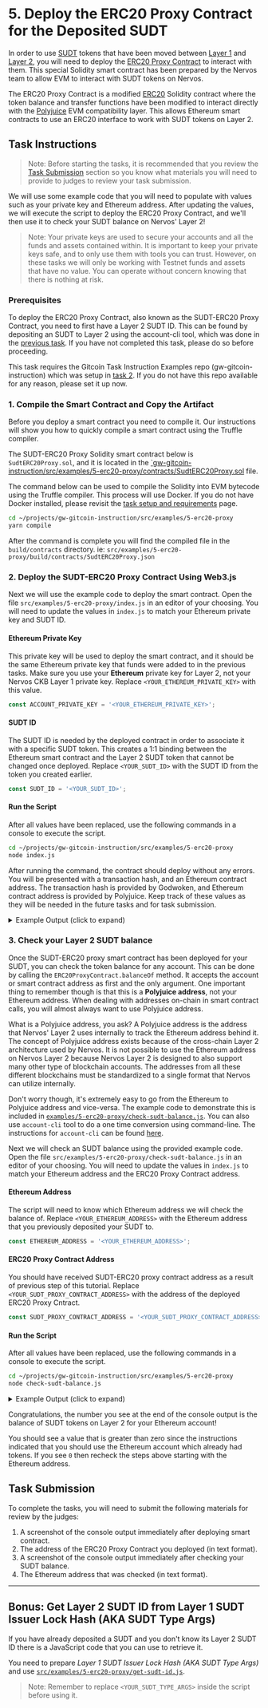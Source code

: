 # 5. Deploy the ERC20 Proxy Contract for the Deposited SUDT

In order to use [SUDT](https://github.com/Kuzirashi/gw-gitcoin-instruction/tree/master/src/conceptual-explainers/standards.md#sudt) tokens that have been moved between [Layer 1](https://github.com/Kuzirashi/gw-gitcoin-instruction/tree/master/src/conceptual-explainers/structure.md#layer-1--layer-2) and [Layer 2](https://github.com/Kuzirashi/gw-gitcoin-instruction/tree/master/src/conceptual-explainers/structure.md#layer-1--layer-2), you will need to deploy the [ERC20 Proxy Contract](https://github.com/Kuzirashi/gw-gitcoin-instruction/tree/master/src/conceptual-explainers/standards.md#erc20-proxy-contract) to interact with them. This special Solidity smart contract has been prepared by the Nervos team to allow EVM to interact with SUDT tokens on Nervos.

The ERC20 Proxy Contract is a modified [ERC20](https://github.com/Kuzirashi/gw-gitcoin-instruction/tree/master/src/conceptual-explainers/standards.md#erc20) Solidity contract where the token balance and transfer functions have been modified to interact directly with the [Polyjuice](https://github.com/Kuzirashi/gw-gitcoin-instruction/tree/master/src/conceptual-explainers/frameworks.md#polyjuice) EVM compatibility layer. This allows Ethereum smart contracts to use an ERC20 interface to work with SUDT tokens on Layer 2.

## Task Instructions

> Note: Before starting the tasks, it is recommended that you review the [Task Submission](#task-submission) section so you know what materials you will need to provide to judges to review your task submission.

We will use some example code that you will need to populate with values such as your private key and Ethereum address. After updating the values, we will execute the script to deploy the ERC20 Proxy Contract, and we'll then use it to check your SUDT balance on Nervos' Layer 2!

> Note: Your private keys are used to secure your accounts and all the funds and assets contained within. It is important to keep your private keys safe, and to only use them with tools you can trust. However, on these tasks we will only be working with Testnet funds and assets that have no value. You can operate without concern knowing that there is nothing at risk.

### Prerequisites

To deploy the ERC20 Proxy Contract, also known as the SUDT-ERC20 Proxy Contract, you need to first have a Layer 2 SUDT ID. This can be found by depositing an SUDT to Layer 2 using the account-cli tool, which was done in the [previous task](https://github.com/Kuzirashi/gw-gitcoin-instruction/tree/master/src/tasks/4.issue.sudt.deposit.md). If you have not completed this task, please do so before proceeding.

This task requires the Gitcoin Task Instruction Examples repo (gw-gitcoin-instruction) which was setup in [task 2](https://github.com/Kuzirashi/gw-gitcoin-instruction/tree/master/src/tasks/2.deploy.eth.contract.md#2-clone-and-setup-the-gitcoin-task-instruction-examples). If you do not have this repo available for any reason, please set it up now.

### 1. Compile the Smart Contract and Copy the Artifact

Before you deploy a smart contract you need to compile it. Our instructions will show you how to quickly compile a smart contract using the Truffle compiler.

The SUDT-ERC20 Proxy Solidity smart contract below is `SudtERC20Proxy.sol`, and it is located in the [`gw-gitcoin-instruction/src/examples/5-erc20-proxy/contracts/SudtERC20Proxy.sol](https://github.com/Kuzirashi/gw-gitcoin-instruction/tree/master/src/examples/5-erc20-proxy/contracts/SudtERC20Proxy.sol) file.

The command below can be used to compile the Solidity into EVM bytecode using the Truffle compiler. This process will use Docker. If you do not have Docker installed, please revisit the [task setup and requirements](https://github.com/Kuzirashi/gw-gitcoin-instruction/tree/master/src/task-setup-and-requirements/task-setup-and-requirements.md) page.

```sh
cd ~/projects/gw-gitcoin-instruction/src/examples/5-erc20-proxy
yarn compile
```

After the command is complete you will find the compiled file in the `build/contracts` directory. ie: `src/examples/5-erc20-proxy/build/contracts/SudtERC20Proxy.json`

### 2. Deploy the SUDT-ERC20 Proxy Contract Using Web3.js

Next we will use the example code to deploy the smart contract. Open the file `src/examples/5-erc20-proxy/index.js` in an editor of your choosing. You will need to update the values in `index.js` to match your Ethereum private key and SUDT ID.

#### Ethereum Private Key

This private key will be used to deploy the smart contract, and it should be the same Ethereum private key that funds were added to in the previous tasks. Make sure you use your **Ethereum** private key for Layer 2, not your Nervos CKB Layer 1 private key. Replace `<YOUR_ETHEREUM_PRIVATE_KEY>` with this value.

```js
const ACCOUNT_PRIVATE_KEY = '<YOUR_ETHEREUM_PRIVATE_KEY>';
```

#### SUDT ID

The SUDT ID is needed by the deployed contract in order to associate it with a specific SUDT token. This creates a 1:1 binding between the Ethereum smart contract and the Layer 2 SUDT token that cannot be changed once deployed. Replace `<YOUR_SUDT_ID>` with the SUDT ID from the token you created earlier.

```js
const SUDT_ID = '<YOUR_SUDT_ID>';
```

#### Run the Script

After all values have been replaced, use the following commands in a console to execute the script.

```sh
cd ~/projects/gw-gitcoin-instruction/src/examples/5-erc20-proxy
node index.js
```

After running the command, the contract should deploy without any errors. You will be presented with a transaction hash, and an Ethereum contract address. The transaction hash is provided by Godwoken, and Ethereum contract address is provided by Polyjuice. Keep track of these values as they will be needed in the future tasks and for task submission.

<details>
<summary>Example Output (click to expand)</summary>

```txt
➜ node index.js
Using Ethereum address: 0xD173313A51f8fc37BcF67569b463abd89d81844f
Deploying contract...
Transaction hash: 0xcfa9a2e6d691fd095b4cb2edbea3437bd6de7fedd210e8a55c2ccc5c24b32ad5
Deployed SUDT-ERC20 Proxy contract address: 0xc013772cAAaBf6ca3F584B6D7b98e73a701233b5
```

</details>

### 3. Check your Layer 2 SUDT balance

Once the SUDT-ERC20 proxy smart contract has been deployed for your SUDT, you can check the token balance for any account. This can be done by calling the `ERC20ProxyContract.balanceOf` method. It accepts the account or smart contract address as first and the only argument. One important thing to remember though is that this is a **Polyjuice address**, not your Ethereum address. When dealing with addresses on-chain in smart contract calls, you will almost always want to use Polyjuice address.

What is a Polyjuice address, you ask? A Polyjuice address is the address that Nervos' Layer 2 uses internally to track the Ethereum address behind it. The concept of Polyjuice address exists because of the cross-chain Layer 2 architecture used by Nervos. It is not possible to use the Ethereum address on Nervos Layer 2 because Nervos Layer 2 is designed to also support many other type of blockchain accounts. The addresses from all these different blockchains must be standardized to a single format that Nervos can utilize internally.

Don't worry though, it's extremely easy to go from the Ethereum to Polyjuice address and vice-versa. The example code to demonstrate this is included in [`examples/5-erc20-proxy/check-sudt-balance.js`](https://github.com/Kuzirashi/gw-gitcoin-instruction/tree/master/src/examples/5-erc20-proxy/check-sudt-balance.js). You can also use `account-cli` tool to do a one time conversion using command-line. The instructions for `account-cli` can be found [here](https://github.com/Kuzirashi/gw-gitcoin-instruction/tree/master/src/component-tutorials/3.setup.and.use.account.cli.md#address-conversion).

Next we will check an SUDT balance using the provided example code. Open the file `src/examples/5-erc20-proxy/check-sudt-balance.js` in an editor of your choosing. You will need to update the values in `index.js` to match your Ethereum address and the ERC20 Proxy Contract address.

#### Ethereum Address

The script will need to know which Ethereum address we will check the balance of. Replace `<YOUR_ETHEREUM_ADDRESS>` with the Ethereum address that you previously deposited your SUDT to.

```js
const ETHEREUM_ADDRESS = '<YOUR_ETHEREUM_ADDRESS>';
```

#### ERC20 Proxy Contract Address

You should have received SUDT-ERC20 proxy contract address as a result of previous step of this tutorial. Replace `<YOUR_SUDT_PROXY_CONTRACT_ADDRESS>` with the address of the deployed ERC20 Proxy Cntract.

```js
const SUDT_PROXY_CONTRACT_ADDRESS = '<YOUR_SUDT_PROXY_CONTRACT_ADDRESS>';
```

#### Run the Script

After all values have been replaced, use the following commands in a console to execute the script.

```sh
cd ~/projects/gw-gitcoin-instruction/src/examples/5-erc20-proxy
node check-sudt-balance.js
```

<details>
<summary>Example Output (click to expand)</summary>

```txt
➜ node check-sudt-balance.js
Using Ethereum address: 0xD173313A51f8fc37BcF67569b463abd89d81844f
Corresponding Polyjuice address: 0xa3cd0b1d997e5281dd574dd34155945febcf73a4
Checking SUDT balance...
80
```

</details>

Congratulations, the number you see at the end of the console output is the balance of SUDT tokens on Layer 2 for your Ethereum account!

You should see a value that is greater than zero since the instructions indicated that you should use the Ethereum account which already had tokens. If you see `0` then recheck the steps above starting with the Ethereum address.

## Task Submission

To complete the tasks, you will need to submit the following materials for review by the judges:

1. A screenshot of the console output immediately after deploying smart contract.
2. The address of the ERC20 Proxy Contract you deployed (in text format).
3. A screenshot of the console output immediately after checking your SUDT balance.
4. The Ethereum address that was checked (in text format).

<hr>

## Bonus: Get Layer 2 SUDT ID from Layer 1 SUDT Issuer Lock Hash (AKA SUDT Type Args)

If you have already deposited a SUDT and you don't know its Layer 2 SUDT ID there is a JavaScript code that you can use to retrieve it.

You need to prepare *Layer 1 SUDT Issuer Lock Hash (AKA SUDT Type Args)* and use [`src/examples/5-erc20-proxy/get-sudt-id.js`](https://github.com/Kuzirashi/gw-gitcoin-instruction/tree/master/src/examples/5-erc20-proxy/get-sudt-id.js).

> Note: Remember to replace `<YOUR_SUDT_TYPE_ARGS>` inside the script before using it.